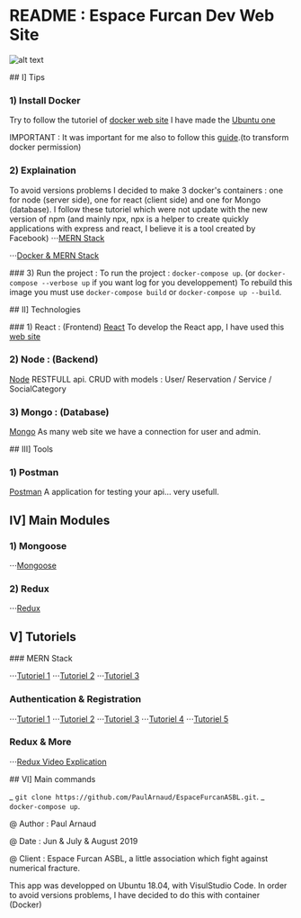 # README : Espace Furcan Dev Web Site

![alt text](http://www.espacefurcan.be/img/logo-footer.png)

## I] Tips

### 1) Install Docker

Try to follow the tutoriel of [docker web site](https://docs.docker.com/install)
I have made the [Ubuntu one](https://docs.docker.com/install/linux/docker-ce/ubuntu/)

IMPORTANT : It was important for me also to follow this [guide](https://docs.docker.com/install/linux/linux-postinstall/).(to transform docker permission)

### 2) Explaination

To avoid versions problems I decided to make 3 docker's containers : one for node (server side), one for react (client side) and one for Mongo (database).
I follow these tutoriel which were not update with the new version of npm (and mainly npx, npx is a helper to create quickly applications with express and react, I believe it is a tool created by Facebook)
⋅⋅⋅[MERN Stack](https://medium.com/free-code-camp/create-a-react-frontend-a-node-express-backend-and-connect-them-together-c5798926047c)

⋅⋅⋅[Docker & MERN Stack](https://www.freecodecamp.org/news/create-a-fullstack-react-express-mongodb-app-using-docker-c3e3e21c4074/)

### 3) Run the project :
To run the project : `docker-compose up`.
(or `docker-compose --verbose up` if you want log for you developpement)
To rebuild this image you must use `docker-compose build` or `docker-compose up --build`.

## II] Technologies

### 1) React : (Frontend)
[React](https://reactjs.org)
To develop the React app, I have used this [web site](https://facebook.github.io/create-react-app/docs/getting-started)

### 2) Node : (Backend)

[Node](https://nodejs.org)
RESTFULL api.
CRUD with models : User/ Reservation / Service / SocialCategory

### 3) Mongo : (Database)

[Mongo](https://www.mongodb.com/)
As many web site we have a connection for user and admin.

## III] Tools

### 1) Postman

[Postman](https://www.getpostman.com/)
A application for testing your api... very usefull.

## IV] Main Modules

### 1) Mongoose

⋅⋅⋅[Mongoose](https://mongoosejs.com)

### 2) Redux

⋅⋅⋅[Redux](https://redux.js.org/)

## V] Tutoriels

### MERN Stack

⋅⋅⋅[Tutoriel 1](https://medium.com/@axel.marciano/votre-premi%C3%A8re-application-en-react-node-express-mongodb-5ab0dc531091)
⋅⋅⋅[Tutoriel 2](https://www.freecodecamp.org/news/create-a-fullstack-react-express-mongodb-app-using-docker-c3e3e21c4074/)
⋅⋅⋅[Tutoriel 3](https://medium.com/free-code-camp/create-a-react-frontend-a-node-express-backend-and-connect-them-together-c5798926047c)

### Authentication & Registration

⋅⋅⋅[Tutoriel 1](https://medium.com/@faizanv/authentication-for-your-react-and-express-application-w-json-web-tokens-923515826e0)
⋅⋅⋅[Tutoriel 2](https://www.youtube.com/watch?v=6FOq4cUdH8k)
⋅⋅⋅[Tutoriel 3](https://blog.bitsrc.io/build-a-login-auth-app-with-mern-stack-part-1-c405048e3669)
⋅⋅⋅[Tutoriel 4](https://blog.bitsrc.io/build-a-login-auth-app-with-mern-stack-part-2-frontend-6eac4e38ee82)
⋅⋅⋅[Tutoriel 5](https://blog.bitsrc.io/build-a-login-auth-app-with-the-mern-stack-part-3-react-components-88190f8db718)

### Redux & More

⋅⋅⋅[Redux Video Explication](https://www.youtube.com/watch?v=93p3LxR9xfM&feature=youtu.be&source=post_page---------------------------)

## VI] Main commands

_ `git clone https://github.com/PaulArnaud/EspaceFurcanASBL.git`.
_ `docker-compose up`.

@ Author : Paul Arnaud

@ Date : Jun & July & August 2019

@ Client : Espace Furcan ASBL, a little association which fight against numerical fracture.

This app was developped on Ubuntu 18.04, with VisulStudio Code.
In order to avoid versions problems, I have decided to do this with container (Docker)